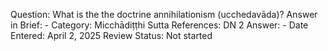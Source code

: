 Question: What is the the doctrine annihilationism (ucchedavāda)?
Answer in Brief: -
 Category: Micchādiṭṭhi
Sutta References: DN 2
Answer: -
Date Entered: April 2, 2025
Review Status: Not started